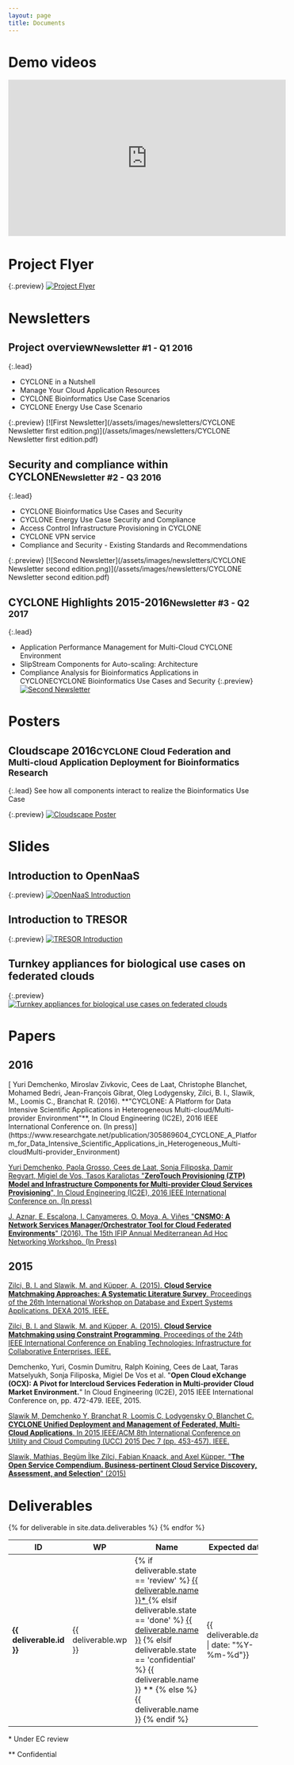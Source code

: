 ```yaml
---
layout: page
title: Documents
---
```

# Demo videos

<iframe width="560" height="315" src="https://www.youtube.com/embed/videoseries?list=PLSMnrD4M5OV0R0QIw9-MGqiwwbaIDauaL" frameborder="0" allowfullscreen></iframe>

# Project Flyer

{:.preview}
[![Project Flyer](/assets/images/flyer-CYCLONE.png)](/assets/images/flyer-CYCLONE.pdf)


# Newsletters

<h2 id="newsletter-first">Project overview<small>Newsletter #1 - Q1 2016</small></h2>

{:.lead}
* CYCLONE in a Nutshell
* Manage Your Cloud Application Resources
* CYCLONE Bioinformatics Use Case Scenarios
* CYCLONE Energy Use Case Scenario

{:.preview}
[![First Newsletter](/assets/images/newsletters/CYCLONE Newsletter first edition.png)](/assets/images/newsletters/CYCLONE Newsletter first edition.pdf)

<h2 id="newsletter-second">Security and compliance within CYCLONE<small>Newsletter #2 - Q3 2016</small></h2>

{:.lead}
* CYCLONE Bioinformatics Use Cases and Security
* CYCLONE Energy Use Case Security and Compliance
* Access Control Infrastructure Provisioning in CYCLONE
* CYCLONE VPN service
* Compliance and Security - Existing Standards and Recommendations

{:.preview}
[![Second Newsletter](/assets/images/newsletters/CYCLONE Newsletter second edition.png)](/assets/images/newsletters/CYCLONE Newsletter second edition.pdf)

<h2 id="newsletter-third">CYCLONE Highlights 2015-2016<small>Newsletter #3 - Q2 2017</small></h2>

{:.lead}
* Application Performance Management for Multi-Cloud CYCLONE Environment
* SlipStream Components for Auto-scaling: Architecture
* Compliance Analysis for Bioinformatics Applications in CYCLONECYCLONE Bioinformatics Use Cases and Security
{:.preview}
[![Second Newsletter](/assets/images/newsletters/newsletter#3.png)](/assets/images/newsletters/CYCLONE_Newsletter_3_v1.0.pdf)


# Posters

<h2 id="poster-cloudscape">Cloudscape 2016<small>CYCLONE Cloud Federation and Multi-cloud Application Deployment for Bioinformatics Research</small></h2>

{:.lead}
See how all components interact to realize the Bioinformatics Use Case

{:.preview}
[![Cloudscape Poster](/assets/images/tutorials/CloudscapePoster.png)](/assets/images/tutorials/CloudscapePoster.pdf)

# Slides

## Introduction to OpenNaaS

{:.preview}
[![OpenNaaS Introduction](/assets/images/tutorials/OpenNaaSTutorial.png)](/assets/images/tutorials/OpenNaaSTutorial.pdf)

## Introduction to TRESOR

{:.preview}
[![TRESOR Introduction](/assets/images/tutorials/TRESOR-Tutorial.png)](/assets/images/tutorials/TRESOR-Tutorial.pdf)

## Turnkey appliances for biological use cases on federated clouds

{:.preview}
[![Turnkey appliances for biological use cases on federated clouds](/assets/images/tutorials/Turnkey-IFB-ELIXIR.png)](/assets/images/tutorials/Turnkey-IFB-ELIXIR.pdf)

# Papers

<h2>2016</h2>
[ Yuri Demchenko, Miroslav Zivkovic, Cees de Laat, Christophe Blanchet, Mohamed Bedri, Jean-François Gibrat, Oleg Lodygensky, Zilci, B. I., Slawik, M., Loomis C., Branchat R. (2016). **"CYCLONE: A Platform for Data Intensive Scientific Applications in Heterogeneous Multi-cloud/Multi-provider Environment"**,  In Cloud Engineering (IC2E), 2016 IEEE International Conference on. (In press)](https://www.researchgate.net/publication/305869604_CYCLONE_A_Platform_for_Data_Intensive_Scientific_Applications_in_Heterogeneous_Multi-cloudMulti-provider_Environment)

[Yuri Demchenko, Paola Grosso, Cees de Laat, Sonja Filiposka, Damir Regvart, Migiel de Vos, Tasos Karaliotas "**ZeroTouch Provisioning (ZTP) Model and Infrastructure Components for Multi-provider Cloud Services Provisioning**", In Cloud Engineering (IC2E), 2016 IEEE International Conference on. (In press)](https://arxiv.org/abs/1611.02758)

[J. Aznar, E. Escalona, I. Canyameres, O. Moya, A. Viñes "**CNSMO: A Network Services Manager/Orchestrator Tool for Cloud Federated Environments**" (2016). The 15th IFIP Annual Mediterranean Ad Hoc Networking Workshop. (In Press)](http://arxiv.org/abs/1609.01043)

<h2>2015</h2>

[Zilci, B. I. and Slawik, M. and Küpper, A. (2015). **Cloud Service Matchmaking Approaches: A Systematic Literature Survey**. Proceedings of the 26th International Workshop on Database and Expert Systems Applications. DEXA 2015. IEEE.](http://arxiv.org/abs/1607.06674)

[Zilci, B. I. and Slawik, M. and Küpper, A. (2015). **Cloud Service Matchmaking using Constraint Programming**. Proceedings of the 24th IEEE International Conference on Enabling Technologies: Infrastructure for Collaborative Enterprises. IEEE.](http://arxiv.org/abs/1607.06658)

Demchenko, Yuri, Cosmin Dumitru, Ralph Koining, Cees de Laat, Taras Matselyukh, Sonja Filiposka, Migiel De Vos et al. "**Open Cloud eXchange (OCX): A Pivot for Intercloud Services Federation in Multi-provider Cloud Market Environment.**" In Cloud Engineering (IC2E), 2015 IEEE International Conference on, pp. 472-479. IEEE, 2015.

[Slawik M, Demchenko Y, Branchat R, Loomis C, Lodygensky O, Blanchet C. **CYCLONE Unified Deployment and Management of Federated, Multi-Cloud Applications**. In 2015 IEEE/ACM 8th International Conference on Utility and Cloud Computing (UCC) 2015 Dec 7 (pp. 453-457). IEEE.](http://arxiv.org/abs/1607.06688)

[Slawik, Mathias, Begüm İlke Zilci, Fabian Knaack, and Axel Küpper. "**The Open Service Compendium. Business-pertinent Cloud Service Discovery, Assessment, and Selection**" (2015)](https://arxiv.org/abs/1508.06119)

# Deliverables

<table class="table table-striped table-bordered table-deliverables sortable">
	<thead>
		<tr>
		    <th>ID</th>
		    <th>WP</th>
		    <th>Name</th>
		    <th>Expected&nbsp;date</th>
		</tr>
	</thead>
	<tbody>
		{% for deliverable in site.data.deliverables %}
		    <tr>
					<td><strong>{{ deliverable.id }}</strong></td>
					<td>{{ deliverable.wp }}</td>
					<td>
					{% if deliverable.state == 'review' %}
					<a href="{{ deliverable.name | prepend: 'assets/images/deliverables/' | append: '.pdf' }}"> {{ deliverable.name }}* </a>
					{% elsif deliverable.state == 'done' %}
					<a href="{{ deliverable.name | prepend: 'assets/images/deliverables/' | append: '.pdf' }}"> {{ deliverable.name }}</a>
					{% elsif deliverable.state == 'confidential' %}
					{{ deliverable.name }} **
					{% else %}
					{{ deliverable.name }}
					{% endif %}
					</td>
					<td data-dateformat="D MMMM YYYY">{{ deliverable.date | date: "%Y-%m-%d"}}</td>
  	    </tr>
   {% endfor %}
  </tbody>
</table>
<p>* Under EC review</p>
<p>** Confidential</p>
